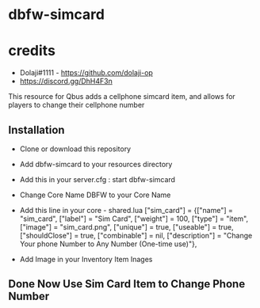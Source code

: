 # dbfw-simcard

# credits
- Dolaji#1111 - https://github.com/dolaji-op
- https://discord.gg/DhH4F3n

This resource for Qbus adds a cellphone simcard item, and allows for players to change their cellphone number



## Installation
- Clone or download this repository
- Add dbfw-simcard to your resources directory
- Add this in your server.cfg : start dbfw-simcard
- Change Core Name DBFW to your Core Name
- Add this line in your core - shared.lua
	["sim_card"] 		 				 = {["name"] = "sim_card", 						["label"] = "Sim Card", 					["weight"] = 100, 	["type"] = "item", 		["image"] = "sim_card.png", 	["unique"] = true, 	["useable"] = true, 	["shouldClose"] = true,	   ["combinable"] = nil,   ["description"] = "Change Your phone Number to Any Number (One-time use)"},

-  Add Image in your Inventory Item Inages



## Done Now Use Sim Card Item to Change Phone Number



